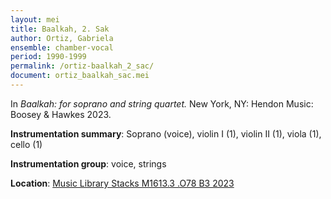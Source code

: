 ```yaml
---
layout: mei
title: Baalkah, 2. Sak
author: Ortiz, Gabriela
ensemble: chamber-vocal
period: 1990-1999
permalink: /ortiz-baalkah_2_sac/
document: ortiz_baalkah_sac.mei
---
```


In *Baalkah: for soprano and string quartet.* New York, NY: Hendon Music: Boosey & Hawkes 2023.


**Instrumentation summary**: Soprano (voice), violin I (1), violin II (1), viola (1), cello (1)

**Instrumentation group**: voice, strings

**Location**: <a href="https://tufts.primo.exlibrisgroup.com/permalink/01TUN_INST/1kc9gia/alma991018911278603851" target="_blank">Music Library Stacks M1613.3 .O78 B3 2023</a>